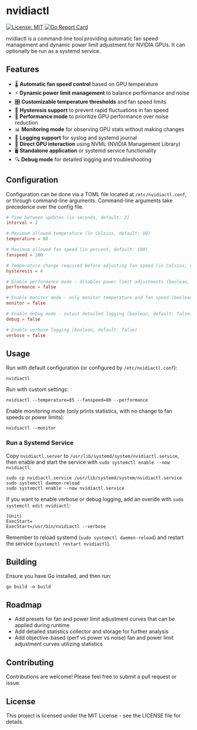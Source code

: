 # nvidiactl

[![License: MIT](https://img.shields.io/badge/License-MIT-yellow.svg)](https://opensource.org/licenses/MIT)
[![Go Report Card](https://goreportcard.com/badge/codeberg.org/mutker/nvidiactl)](https://goreportcard.com/report/codeberg.org/mutker/nvidiactl)

nvidiactl is a command-line tool providing automatic fan speed management and dynamic power limit adjustment for NVIDIA GPUs. It can optionally be run as a systemd service.

## Features

- 🌡️ **Automatic fan speed control** based on GPU temperature
- ⚡ **Dynamic power limit management** to balance performance and noise
- 🎛️ **Customizable temperature thresholds** and fan speed limits
- 🔁 **Hysteresis support** to prevent rapid fluctuations in fan speed
- 🚀 **Performance mode** to prioritize GPU performance over noise reduction
- 📊 **Monitoring mode** for observing GPU stats without making changes
- 📝 **Logging support** for syslog and systemd journal
- 🔧 **Direct GPU interaction** using NVML (NVIDIA Management Library)
- 🖥️ **Standalone application** or systemd service functionality
- 🔍 **Debug mode** for detailed logging and troubleshooting

## Configuration

Configuration can be done via a TOML file located at `/etc/nvidiactl.conf`, or through command-line arguments. Command-line arguments take precedence over the config file.

```toml
# Time between updates (in seconds, default: 2)
interval = 2

# Maximum allowed temperature (in Celsius, default: 80)
temperature = 80

# Maximum allowed fan speed (in percent, default: 100)
fanspeed = 100

# Temperature change required before adjusting fan speed (in Celsius, default: 4)
hysteresis = 4

# Enable performance mode - disables power limit adjustments (boolean, default: false)
performance = false

# Enable monitor mode - only monitor temperature and fan speed (boolean, default: false)
monitor = false

# Enable debug mode - output detailed logging (boolean, default: false)
debug = false

# Enable verbose logging (boolean, default: false)
verbose = false
```

## Usage

Run with default configuration (or configured by `/etc/nvidiactl.conf`):

```
nvidiactl
```

Run with custom settings:

```
nvidiactl --temperature=85 --fanspeed=80 --performance
```

Enable monitoring mode (only prints statistics, with no change to fan speeds or power limits):

```
nvidiactl --monitor
```

### Run a Systemd Service

Copy `nvidiactl.server` to `/usr/lib/systemd/system/nvidiactl.service`, then enable and start the service with `sudo systemctl enable --now nvidiactl`

```
sudo cp nvidiactl.service /usr/lib/systemd/system/nvidiactl.service
sudo systemctl daemon-reload
sudo systemctl enable --now nvidiactl.service
```

If you want to enable verbose or debug logging, add an overide with `sudo systemctl edit nvidiactl`:

```
[Unit]
ExecStart=
ExecStart=/usr/bin/nvidiactl --verbose
```

Remember to reload systemd (`sudo systemctl daemon-reload`) and restart the service (`systemctl restart nvidiactl`).

## Building

Ensure you have Go installed, and then run:

```
go build -o build
```

## Roadmap

- Add presets for fan and power limit adjustment curves that can be applied during runtime
- Add detailed statistics collector and storage for further analysis
- Add objective-based (perf vs power vs noise) fan and power limit adjustment curves utilizing statistics

## Contributing

Contributions are welcome! Please feel free to submit a pull request or issue.

## License

This project is licensed under the MIT License - see the LICENSE file for details.
